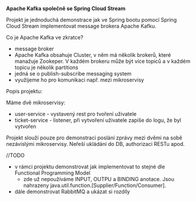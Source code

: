 **Apache Kafka společně se Spring Cloud Stream**

Projekt je jednoduchá demonstrace jak ve Spring bootu pomocí Spring Cloud Stream implementovat message brokera Apache Kafku.

Co je Apache Kafka ve zkratce?
- message broker
- Apache Kafka obsahuje Cluster, v něm má několik brokerů, které manažuje Zookeper. V každém brokeru může být více topiců a v každém topicu je několik partitions
- jedná se o publish-subscribe messaging system
- využijeme ho pro komunikaci např. mezi mikroservisy

Popis projektu:

Máme dvě mikroservisy:
- user-service - vystavený rest pro tvoření uživatele
- ticket-service - listener, při vytvoření uživatele zapíše do logu, že byl vytvořen

Projekt slouží pouze pro demonstraci poslání zprávy mezi dvěmi na sobě nezávislými mikroservisy. Neřeší ukládání do DB, authorizaci RESTu apod.

//TODO
- v rámci projektu demonstrovat jak implementovat to stejné dle Functional Programming Model
  - zde už nepoužíváme INPUT, OUTPU a BINDING anotace. Jsou nahrazeny java.util.function.[Supplier/Function/Consumer].
- dále demonstrovat RabbitMQ a ukázat si rozdíly